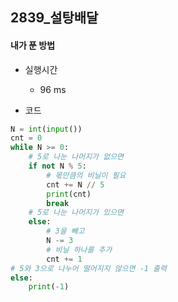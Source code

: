 ## 2839_설탕배달

#### 내가 푼 방법

- 실행시간
  - 96 ms

- 코드

```python
N = int(input())
cnt = 0
while N >= 0:
    # 5로 나눈 나머지가 없으면
    if not N % 5:
        # 몫만큼의 비닐이 필요
        cnt += N // 5
        print(cnt)
        break
    # 5로 나눈 나머지가 있으면
    else:
        # 3을 빼고
        N -= 3
        # 비닐 하나를 추가
        cnt += 1
# 5와 3으로 나누어 떨어지지 않으면 -1 출력
else:
    print(-1)
```

